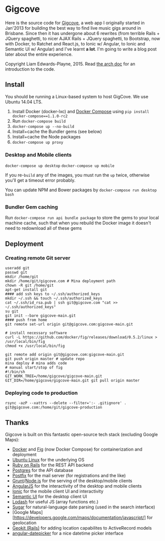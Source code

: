 Gigcove
=======

Here is the source code for [Gigcove](http://gigcove.tumblr.com), a web app I originally started in Jan'2013 for building the best way to find live music gigs around in Brisbane. Since then it has undergone about 6 rewrites (from terrible Rails + JQuery spaghetti, to nicer AJAX Rails + JQuery spaghetti, to Bootstrap, now with Docker, to Ratchet and React.js, to Ionic w/ Angular, to Ionic and Semantic UI w/ Angular) and I've learnt **a lot**. I'm going to write a blog post later about the entire experience.

Copyright Liam Edwards-Playne, 2015. Read [the arch doc](ARCH.md) for an introduction to the code.

## Install
You should be running a Linux-based system to host GigCove. We use Ubuntu 14.04 LTS. 
 1. Install Docker (docker-lxc) and [Docker Compose](http://fig.sh) using `pip install docker-compose==1.1.0-rc2`
 2. Run `docker-compose build`
 3. `docker-compose up --no-build`
 3. Install+cache the Bundler gems (see below)
 4. Install+cache the Node packages
 5. `docker-compose up proxy`

### Desktop and Mobile clients
`docker-compose up desktop`
`docker-compose up mobile`

If you re-`build` any of the images, you must run the `up` twice, otherwise you'll get a timeout error probably.

You can update NPM and Bower packages by `docker-compose run desktop bash` 

### Bundler Gem caching
Run `docker-compose run api bundle package` to store the gems to your local machine cache, such that when you rebuild the Docker image it doesn't need to redownload all of these gems

## Deployment
### Creating remote Git server
```
useradd git
passwd git
mkdir /home/git
mkdir /home/git/gigcove.com # Mina deployment path
chown -R git /home/git
apt-get install git
#### add ssh keys to ~/.ssh/authorized_keys
mkdir ~/.ssh && touch ~/.ssh/authorized_keys
cat ~/.ssh/id_rsa.pub | ssh git@gigcove.com "cat >> ~/.ssh/authorized_keys"
su git
git init --bare gigcove-main.git
#### push from home
git remote set-url origin git@gigcove.com:gigcove-main.git

# install necessary software
curl -L https://github.com/docker/fig/releases/download/0.5.2/linux > /usr/local/bin/fig
chmod +x /usr/local/bin/fig

git remote add origin git@gigcove.com:gigcove-main.git
git push origin master # update repo
mina deploy # mina adds code
# manual start/stop of fig
#!/bin/sh
GIT_WORK_TREE=/home/gigcove/gigcove-main.git GIT_DIR=/home/gigcove/gigcove-main.git git pull origin master
```

### Deploying code to production
```
rsync -azP --xattrs --delete --filter=':- .gitignore' . git@gigcove.com:/home/git/gigcove-production
```

## Thanks
Gigcove is built on this fantastic open-source tech stack (excluding Google Maps):
 - [Docker](https://www.docker.com/) and [Fig](http://fig.sh) (now Docker Compose) for containerization and deployment
 - [Ubuntu Linux](http://www.ubuntu.com/) for the underlying OS
 - [Ruby on Rails](http://rubyonrails.org/) for the REST API backend
 - [Postgres](http://www.postgresql.org/) for the API database
 - [Postfix](http://www.postfix.org/) for the mail server (for registrations and the like)
 - [Grunt](http://gruntjs.com/)/[Node.js](https://nodejs.org/) for the serving of the desktop/mobile clients
 - [AngularJS](https://angularjs.org/) for the interactivity of the desktop and mobile clients
 - [Ionic](http://ionicframework.com) for the mobile client UI and interactivity
 - [Semantic UI](http://semantic-ui.com) for the desktop client UI
 - [Lodash](https://lodash.com/) for useful JS (array functions etc.)
 - [Sugar](http://sugarjs.com/dates) for natural-language date parsing (used in the search interface)
 - [Google Maps][https://developers.google.com/maps/documentation/javascript/] for geolocation
 - [Geokit (Rails)](https://github.com/geokit/geokit-rails) for adding location capabilites to ActiveRecord models
 - [angular-datepicker](https://github.com/g00fy-/angular-datepicker) for a nice datetime picker interface